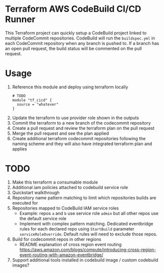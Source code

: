 # Terraform AWS CodeBuild CI/CD Runner

This Terraform project can quickly setup a CodeBuild project linked to multiple CodeCommit repositories. CodeBuild will run the `buildspec.yml` in each CodeCommit repository when any branch is pushed to. If a branch has an open pull request, the build status will be commented on the pull request.

# Usage

1. Reference this module and deploy using terraform locally
   ```hcl
   # TODO
   module "tf_cicd" {
     source = "whatever"
   }
   ```
1. Update the terraform to use provider role shown in the outputs
1. Commit the terraform to a new branch of the codecommit repository
1. Create a pull request and review the terraform plan on the pull request
1. Merge the pull request and see the plan applied
1. Create additional terraform codecommit repositories following the naming scheme and they will also have integrated terraform plan and applies

# TODO

1. Make this terraform a consumable module
1. Additional iam policies attached to codebuild service role
1. Quickstart walkthrough
1. Repository name pattern matching to limit which repositories builds are executed for
1. Repositories mapped to CodeBuild IAM service roles
   - Example: repos `a` and `b` use service role `admin` but all other repos use the default service role
   - Implement with complex pattern matching. Dedicated eventbridge rules for each declared repo using `StartBuild` parameter `serviceRoleOverride`. Default rules will need to exclude those repos.
1. Build for codecommit repos in other regions
   - README explanation of cross region event routing https://aws.amazon.com/blogs/compute/introducing-cross-region-event-routing-with-amazon-eventbridge/
1. Support additional tools installed in codebuild image / custom codebuild images?
